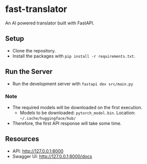 # fast-translator

An AI powered translator built with FastAPI.

## Setup

* Clone the repository.
* Install the packages with `pip install -r requirements.txt`.

## Run the Server

* Run the development server with `fastapi dev src/main.py`

### Note

* The required models will be downloaded on the first execution.
  * Models to be downloaded: `pytorch_model.bin`. Location: `~/.cache/huggingface/hub/` 
* Therefore, the first API response will take some time.

## Resources

* API: http://127.0.0.1:8000
* Swagger UI: http://127.0.0.1:8000/docs
